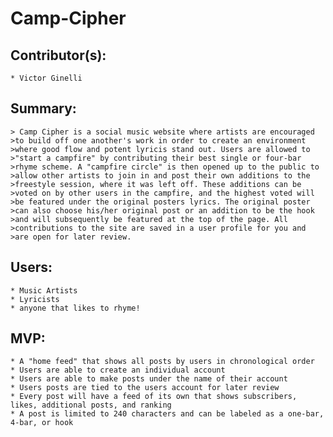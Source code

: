 # Camp-Cipher

## Contributor(s):
	* Victor Ginelli

## Summary:
	> Camp Cipher is a social music website where artists are encouraged 
	>to build off one another's work in order to create an environment 
	>where good flow and potent lyricis stand out. Users are allowed to >"start a campfire" by contributing their best single or four-bar 
	>rhyme scheme. A "campfire circle" is then opened up to the public to >allow other artists to join in and post their own additions to the 
	>freestyle session, where it was left off. These additions can be 
	>voted on by other users in the campfire, and the highest voted will 
	>be featured under the original posters lyrics. The original poster 
	>can also choose his/her original post or an addition to be the hook 
	>and will subsequently be featured at the top of the page. All 
	>contributions to the site are saved in a user profile for you and 
	>are open for later review.

## Users: 
	* Music Artists
	* Lyricists
	* anyone that likes to rhyme!

## MVP: 
	* A "home feed" that shows all posts by users in chronological order
	* Users are able to create an individual account
	* Users are able to make posts under the name of their account
	* Users posts are tied to the users account for later review
	* Every post will have a feed of its own that shows subscribers, likes, additional posts, and ranking
	* A post is limited to 240 characters and can be labeled as a one-bar, 4-bar, or hook
